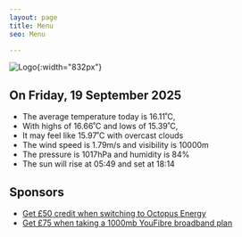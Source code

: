 ```yaml
---
layout: page
title: Menu
seo: Menu

---
```


![Logo](/images/logo.jpg){:width="832px"}

<!-- weather_marker starts -->
## On Friday, 19 September 2025

- The average temperature today is 16.11˚C,
- With highs of 16.66˚C and lows of 15.39˚C,
- It may feel like 15.97˚C with overcast clouds
- The wind speed is 1.79m/s and visibility is 10000m
- The pressure is 1017hPa and humidity is 84%
- The sun will rise at 05:49 and set at 18:14

<!-- weather_marker ends -->

## Sponsors

- [Get £50 credit when switching to Octopus Energy](https://bit.ly/3oD1nnS)
- [Get £75 when taking a 1000mb YouFibre broadband plan](https://aklam.io/91zWhU?)
